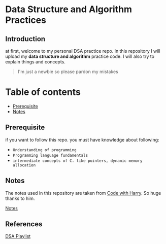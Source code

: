 # Data Structure and Algorithm Practices

## Introduction

at first, welcome to my personal DSA practice repo. In this repository I will upload my **data structure and algorithm** practice code. I will also try to explain things and concepts.

> I'm just a newbie so please pardon my mistakes

# Table of contents

- [Prerequisite](#prerequisite)
- [Notes](#notes)

## Prerequisite

if you want to follow this repo. you must have knowledge about following:

- `Understanding of programming`
- `Programming language fundamentals`
- `intermediate concepts of C. like pointers, dynamic memory allocation`

## Notes

The notes used in this repository are taken from [Code with Harry](https://codewithharry.com/). So huge thanks to him.

[Notes](https://drive.google.com/drive/folders/1-DamhcfieP67Ql4vwNiZ4h4DOfcjYkHj?usp=sharing)

## References

[DSA Playlist](https://www.youtube.com/playlist?list=PLu0W_9lII9ahIappRPN0MCAgtOu3lQjQi, "Playlist I followed")
